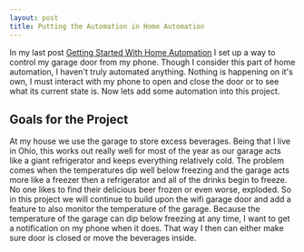 ```yaml
---
layout: post
title: Putting the Automation in Home Automation
---
```


In my last post [Getting Started With Home Automation](/Getting-Started-With-Home-Automation/) I set up a way to control my garage door from my phone. Though I consider this part of home automation, I haven't truly automated anything. Nothing is happening on it's own, I must interact with my phone to open and close the door or to see what its current state is. Now lets add some automation into this project.

## Goals for the Project

At my house we use the garage to store excess beverages. Being that I live in Ohio, this works out really well for most of the year as our garage acts like a giant refrigerator and keeps everything relatively cold. The problem comes when the temperatures dip well below freezing and the garage acts more like a freezer then a refrigerator and all of the drinks begin to freeze. No one likes to find their delicious beer frozen or even worse, exploded. So in this project we will continue to build upon the wifi garage door and add a feature to also monitor the temperature of the garage. Because the temperature of the garage can dip below freezing at any time, I want to get a notification on my phone when it does. That way I then can either make sure door is closed or move the beverages inside.

